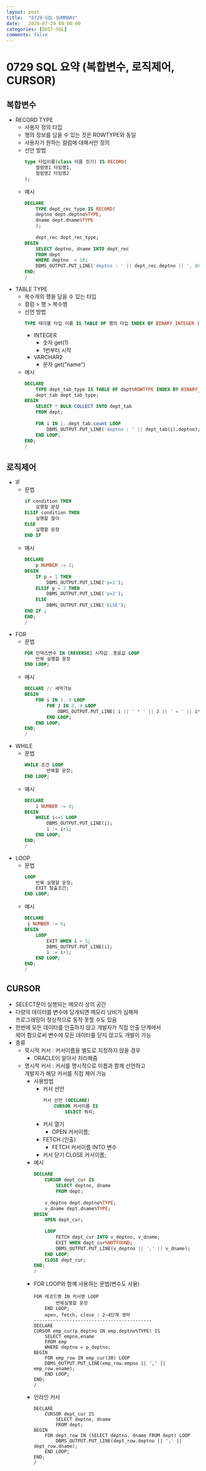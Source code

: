 ```yaml
---
layout: post
title:  "0729-SQL-SUMMARY"
date:   2020-07-29 00:00:00
categories: [DDIT-SQL]
comments: false
---
```


# 0729 SQL 요약 (복합변수, 로직제어, CURSOR)

## 복합변수
- RECORD TYPE
    - 사용자 정의 타입
    - 행의 정보를 담을 수 있는 것은 ROWTYPE와 동일
    - 사용자가 원하는 컬럼에 대해서만 정의
    - 선안 방법
        ```sql
        type 타입이름(class 이름 짓기) IS RECORD(
            컬럼명1 타임명1,
            컬럼명2 타임명2
        );  
        ```
    - 예시
        ```sql
        DECLARE
            TYPE dept_rec_type IS RECORD(
            deptno dept.deptno%TYPE,
            dname dept.dname%TYPE
            );
            
            dept_rec dept_rec_type;
        BEGIN
            SELECT deptno, dname INTO dept_rec
            FROM dept
            WHERE deptno  = 10;
            DBMS_OUTPUT.PUT_LINE('deptno : ' || dept_rec.deptno || ', dname : ' || dept_rec.dname);
        END;
        /
        ```
- TABLE TYPE 
    - 복수개의 행을 담을 수 있는 타입
    - 컬럼 > 행 > 복수행
    - 선언 방법
        ```sql
        TYPE 테이블 타입 이름 IS TABLE OF 행의 타입 INDEX BY BINARY_INTEGER | VARCHAR2
        ```
        - INTEGER 
            - 숫자 get(1)
            - 1번부터 시작
        - VARCHAR2
            - 문자 get("name")
    - 예시    
        ```sql
        DECLARE 
            TYPE dept_tab_type IS TABLE OF dept%ROWTYPE INDEX BY BINARY_INTEGER;
            dept_tab dept_tab_type;
        BEGIN
            SELECT * BULK COLLECT INTO dept_tab 
            FROM dept;
            
            FOR i IN 1..dept_tab.count LOOP 
                DBMS_OUTPUT.PUT_LINE('deptno : ' || dept_tab(i).deptno);
            END LOOP;
        END;
        /
        ```
      
## 로직제어
- IF
    - 문법
        ```sql
        if condition THEN
            실행할 문장
        ELSIF condition THEN
            실행할 묹아
        ELSE
            실행할 문장
        END IF      
        ```   
    - 예시
        ```sql
        DECLARE 
            p NUMBER := 2;
        BEGIN
            IF p = 1 THEN
                DBMS_OUTPUT.PUT_LINE('p=1');
            ELSIF p = 2 THEN        
                DBMS_OUTPUT.PUT_LINE('p=2');
            ELSE
                DBMS_OUTPUT.PUT_LINE('ELSE');
        END IF ;
        END;
        /
        ```         
- FOR
    - 문법
        ```sql
        FOR 인덱스변수 IN [REVERSE] 시작값..종료값 LOOP
            반복 실행할 문장
        END LOOP; 
        ```      
    - 예시
        ```sql
        DECLARE // 새약가능
        BEGIN
            FOR i IN 2..9 LOOP
                FOR J IN 2..9 LOOP
                    DBMS_OUTPUT.PUT_LINE( i || ' * ' || J || ' = ' || i*j);
                END LOOP;
            END LOOP;  
        END;
        /
        ```      
- WHILE
    - 문법
        ```sql
        WHILE 조건 LOOP
                반복할 문장;
        END LOOP;
        ```
    - 예시
        ```sql
        DECLARE 
            i NUMBER := 0;
        BEGIN
            WHILE i<=5 LOOP
                DBMS_OUTPUT.PUT_LINE(i);
                i := i+1;
            END LOOP;
        END;
        /
        ```
- LOOP
    - 문법
        ```sql
        LOOP
            반복 실행할 문장;
            EXIT 탈출조건;
        END LOOP;
        ```      
    - 예시
        ```sql
        DECLARE
         i NUMBER := 0;
        BEGIN
            LOOP
                EXIT WHEN i > 5;
                DBMS_OUTPUT.PUT_LINE(i);
                i := i+1;
            END LOOP;
        END;
        /      
        ```
## CURSOR
- SELECT문이 실행되는 메모리 상의 공간
- 다량의 데이터를 변수에 담게되면 메모리 낭비가 심해져<br>
프로그래밍이 정상적으로 동작 못할 수도 있음
- 한번에 모든 데이터를 인출하지 않고 개발자가 직접 인출 단계에서<br>
제어 함으로써 변수에 모든 데이터를 닫지 않고도 개발이 가능
- 종류
    - 묵시적 커서 : 커서이름을 별도로 지정하지 않을 경우
        - ORACLE이 알아서 처리해줌
    - 명시적 커서 : 커서를 명시적으로 이름과 함께 선언하고
    <br> 개발자가 해당 커서를 직접 제어 가능
        - 사용방법
            - 커서 선언
                ```sql
                커서 선언 (DECLARE)
                    CURSOR 커서이름 IS
                        SELECT 쿼리;
                ```        
            - 커서 열기
                - OPEN 커서이름;
            - FETCH (인출)
                - FETCH 커서이름 INTO 변수
            - 커서 닫기
                CLOSE 커서이름;
        - 예시
            ```sql
            DECLARE 
                CURSOR dept_cur IS
                    SELECT deptno, dname
                    FROM dept;
                    
                v_deptno dept.deptno%TYPE;
                v_dname dept.dname%TYPE;
            BEGIN
                OPEN dept_cur;
                
                LOOP
                    FETCH dept_cur INTO v_deptno, v_dname;
                    EXIT WHEN dept_cur%NOTFOUND;
                    DBMS_OUTPUT.PUT_LINE(v_deptno || ',' || v_dname);
                END LOOP;
                CLOSE dept_cur;
            END;
            /
            ```     
        - FOR LOOP와 함꼐 사용하는 문법(변수도 사용)
            ```
            FOR 레코드명 IN 커서명 LOOP
                    반복실행할 문장
                END LOOP;
                open, fetch, close : 2~4단계 생략
            -------------------------------------------
            DECLARE
            CURSOR emp_cur(p_deptno IN emp.deptno%TYPE) IS
                SELECT empno,ename
                FROM emp
                WHERE deptno = p_deptno;
            BEGIN
                FOR emp_row IN emp_cur(30) LOOP
                DBMS_OUTPUT.PUT_LINE(emp_row.empno || ',' || emp_row.ename);
                END LOOP;
            END;
            /    
            ```      
        - 인라인 커서
            ```
            DECLARE 
                CURSOR dept_cur IS
                    SELECT deptno, dname
                    FROM dept;
            BEGIN 
                FOR dept_row IN (SELECT deptno, dname FROM dept) LOOP 
                    DBMS_OUTPUT.PUT_LINE(dept_row.deptno || ',' || dept_row.dname);
                END LOOP;
            END;
            /  
            ```
               